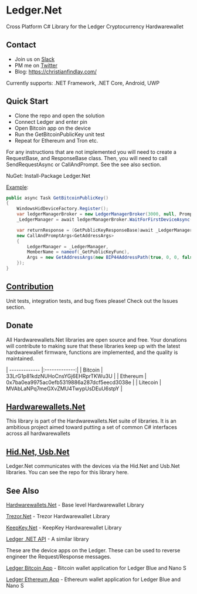 # Ledger.Net
Cross Platform C# Library for the Ledger Cryptocurrency Hardwarewallet

## Contact

- Join us on [Slack](https://join.slack.com/t/hardwarewallets/shared_invite/enQtNjA5MDgxMzE2Nzg2LWUyODIzY2U0ODE5OTFlMmI3MGYzY2VkZGJjNTc0OTUwNDliMTg2MzRiNTU1MTVjZjI0YWVhNjQzNjUwMjEyNzQ)
- PM me on [Twitter](https://twitter.com/cfdevelop)
- Blog: https://christianfindlay.com/

Currently supports: .NET Framework, .NET Core, Android, UWP 

## Quick Start

- Clone the repo and open the solution
- Connect Ledger and enter pin
- Open Bitcoin app on the device
- Run the GetBitcoinPublicKey unit test
- Repeat for Ethereum and Tron etc.

For any instructions that are not implemented you will need to create a RequestBase, and ResponseBase class. Then, you will need to call SendRequestAsync or CallAndPrompt. See the see also section.

NuGet: Install-Package Ledger.Net

[Example](https://github.com/MelbourneDeveloper/Ledger.Net/blob/7b166489eb227ffe56eeb765ba6108d4573ebedc/src/Ledger.Net.Tests/LedgerTests.cs#L125):
```cs
public async Task GetBitcoinPublicKey()
{
    WindowsHidDeviceFactory.Register();
    var ledgerManagerBroker = new LedgerManagerBroker(3000, null, Prompt);
    _LedgerManager = await ledgerManagerBroker.WaitForFirstDeviceAsync();

    var returnResponse = (GetPublicKeyResponseBase)await _LedgerManager.CallAndPrompt(_GetPublicKeyFunc,
    new CallAndPromptArgs<GetAddressArgs>
    {
        LedgerManager = _LedgerManager,
        MemberName = nameof(_GetPublicKeyFunc),
        Args = new GetAddressArgs(new BIP44AddressPath(true, 0, 0, false, 0), false)
    });
}
```
## [Contribution](https://github.com/MelbourneDeveloper/Ledger.Net/blob/master/CONTRIBUTING.md)

Unit tests, integration tests, and bug fixes please! Check out the Issues section.

## Donate

All Hardwarewallets.Net libraries are open source and free. Your donations will contribute to making sure that these libraries keep up with the latest hardwarewallet firmware, functions are implemented, and the quality is maintained.

| ------------- |:-------------:|
| Bitcoin     | 33LrG1p81kdzNUHoCnsYGj6EHRprTKWu3U |
| Ethereum      | 0x7ba0ea9975ac0efb5319886a287dcf5eecd3038e  |
| Litecoin | MVAbLaNPq7meGXvZMU4TwypUsDEuU6stpY |

## [Hardwarewallets.Net](https://github.com/MelbourneDeveloper/Hardwarewallets.Net)

This library is part of the Hardwarewallets.Net suite of libraries. It is an ambitious project aimed toward putting a set of common C# interfaces across all hardwarewallets

## [Hid.Net, Usb.Net](https://github.com/MelbourneDeveloper/Device.Net)

Ledger.Net communicates with the devices via the Hid.Net and Usb.Net libraries. You can see the repo for this library here.

## See Also

[Hardwarewallets.Net](https://github.com/MelbourneDeveloper/Hardwarewallets.Net) - Base level Hardwarewallet Library

[Trezor.Net](https://github.com/MelbourneDeveloper/Trezor.Net) - Trezor Hardwarewallet Library

[KeepKey.Net](https://github.com/MelbourneDeveloper/KeepKey.Net) - KeepKey Hardwarewallet Library

[Ledger .NET API](https://github.com/LedgerHQ/ledger-dotnet-api) - A similar library

 These are the device apps on the Ledger. These can be used to reverse engineer the Request/Response messages.

[Ledger Bitcoin App](https://github.com/LedgerHQ/blue-app-btc) - Bitcoin wallet application for Ledger Blue and Nano S 

[Ledger Ethereum App](https://github.com/LedgerHQ/blue-app-eth) - Ethereum wallet application for Ledger Blue and Nano S 

